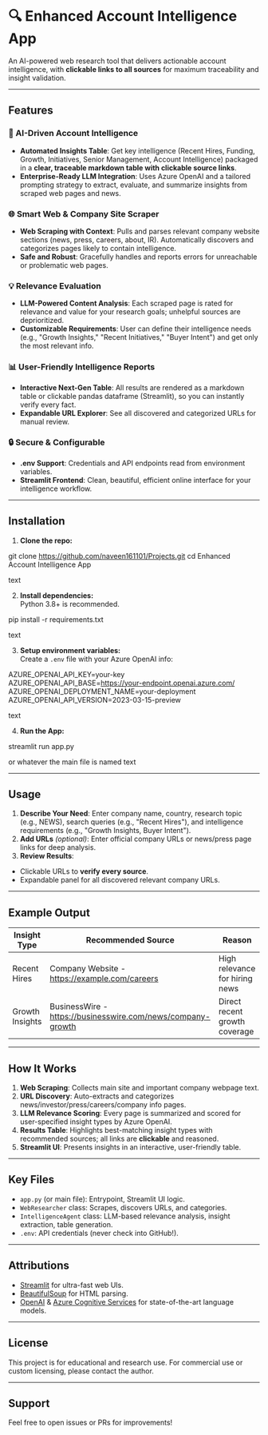 # 🔍 Enhanced Account Intelligence App

An AI-powered web research tool that delivers actionable account intelligence, with **clickable links to all sources** for maximum traceability and insight validation.

---

## Features

### 🚀 AI-Driven Account Intelligence

- **Automated Insights Table**: Get key intelligence (Recent Hires, Funding, Growth, Initiatives, Senior Management, Account Intelligence) packaged in a **clear, traceable markdown table with clickable source links**.
- **Enterprise-Ready LLM Integration**: Uses Azure OpenAI and a tailored prompting strategy to extract, evaluate, and summarize insights from scraped web pages and news.

### 🌐 Smart Web & Company Site Scraper

- **Web Scraping with Context**: Pulls and parses relevant company website sections (news, press, careers, about, IR). Automatically discovers and categorizes pages likely to contain intelligence.
- **Safe and Robust**: Gracefully handles and reports errors for unreachable or problematic web pages.

### 💡 Relevance Evaluation

- **LLM-Powered Content Analysis**: Each scraped page is rated for relevance and value for your research goals; unhelpful sources are deprioritized.
- **Customizable Requirements**: User can define their intelligence needs (e.g., "Growth Insights," "Recent Initiatives," "Buyer Intent") and get only the most relevant info.

### 📊 User-Friendly Intelligence Reports

- **Interactive Next-Gen Table**: All results are rendered as a markdown table or clickable pandas dataframe (Streamlit), so you can instantly verify every fact.
- **Expandable URL Explorer**: See all discovered and categorized URLs for manual review.

### 🔒 Secure & Configurable

- **.env Support**: Credentials and API endpoints read from environment variables.
- **Streamlit Frontend**: Clean, beautiful, efficient online interface for your intelligence workflow.

---

## Installation

1. **Clone the repo:**

git clone https://github.com/naveen161101/Projects.git
cd Enhanced Account Intelligence App

text

2. **Install dependencies:**  
Python 3.8+ is recommended.

pip install -r requirements.txt

text

3. **Setup environment variables:**  
Create a `.env` file with your Azure OpenAI info:

AZURE_OPENAI_API_KEY=your-key
AZURE_OPENAI_API_BASE=https://your-endpoint.openai.azure.com/
AZURE_OPENAI_DEPLOYMENT_NAME=your-deployment
AZURE_OPENAI_API_VERSION=2023-03-15-preview

text

4. **Run the App:**

streamlit run app.py

or whatever the main file is named
text

---

## Usage

1. **Describe Your Need**: Enter company name, country, research topic (e.g., NEWS), search queries (e.g., "Recent Hires"), and intelligence requirements (e.g., "Growth Insights, Buyer Intent").
2. **Add URLs** *(optional)*: Enter official company URLs or news/press page links for deep analysis.
3. **Review Results**:  
- Clickable URLs to **verify every source**.
- Expandable panel for all discovered relevant company URLs.

---

## Example Output

| Insight Type            | Recommended Source                                              | Reason                                         |
|-------------------------|---------------------------------------------------------------|------------------------------------------------|
| Recent Hires            | Company Website - https://example.com/careers                 | High relevance for hiring news                 |
| Growth Insights         | BusinessWire - https://businesswire.com/news/company-growth   | Direct recent growth coverage                  |

---

## How It Works

1. **Web Scraping**: Collects main site and important company webpage text.
2. **URL Discovery**: Auto-extracts and categorizes news/investor/press/careers/company info pages.
3. **LLM Relevance Scoring**: Every page is summarized and scored for user-specified insight types by Azure OpenAI.
4. **Results Table**: Highlights best-matching insight types with recommended sources; all links are **clickable** and reasoned.
5. **Streamlit UI**: Presents insights in an interactive, user-friendly table.

---

## Key Files

- `app.py` (or main file): Entrypoint, Streamlit UI logic.
- `WebResearcher` class: Scrapes, discovers URLs, and categories.
- `IntelligenceAgent` class: LLM-based relevance analysis, insight extraction, table generation.
- `.env`: API credentials (never check into GitHub!).

---

## Attributions

- [Streamlit](https://streamlit.io/) for ultra-fast web UIs.
- [BeautifulSoup](https://www.crummy.com/software/BeautifulSoup/) for HTML parsing.
- [OpenAI](https://openai.com/) & [Azure Cognitive Services](https://azure.microsoft.com/en-us/products/cognitive-services/openai-service/) for state-of-the-art language models.

---

## License

This project is for educational and research use. For commercial use or custom licensing, please contact the author.

---

## Support

Feel free to open issues or PRs for improvements!
